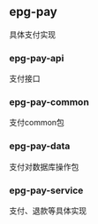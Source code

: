 ## epg-pay
具体支付实现

### epg-pay-api
支付接口

### epg-pay-common
支付common包

### epg-pay-data
支付对数据库操作包

### epg-pay-service
支付、退款等具体实现